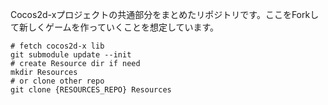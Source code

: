Cocos2d-xプロジェクトの共通部分をまとめたリポジトリです。ここをForkして新しくゲームを作っていくことを想定しています。

    # fetch cocos2d-x lib
    git submodule update --init
    # create Resource dir if need
    mkdir Resources
    # or clone other repo
    git clone {RESOURCES_REPO} Resources
